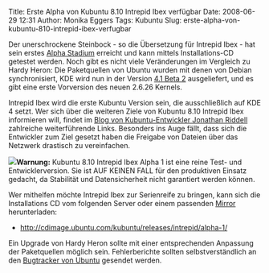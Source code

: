 Title: Erste Alpha von Kubuntu 8.10 Intrepid Ibex verfügbar
Date: 2008-06-29 12:31
Author: Monika Eggers
Tags: Kubuntu
Slug: erste-alpha-von-kubuntu-810-intrepid-ibex-verfugbar

Der unerschrockene Steinbock - so die Übersetzung für Intrepid Ibex -
hat sein erstes [Alpha
Stadium](https://lists.ubuntu.com/archives/ubuntu-devel-announce/2008-June/000440.html "https://lists.ubuntu.com/archives/ubuntu-devel-announce/2008-June/000440.html") erreicht und kann mittels Installations-CD getestet werden. Noch
gibt es nicht viele Veränderungen im Vergleich zu Hardy Heron: Die
Paketquellen von Ubuntu wurden mit denen von Debian synchronisiert, KDE
wird nun in der Version [4.1 Beta
2](../../../../nachrichten/software/kde/pakete-der-zweiten-beta-von-kde-4-1-fuer-kubuntu-veroeffentlicht "http://www.kubuntu-de.org/nachrichten/software/kde/pakete-der-zweiten-beta-von-kde-4-1-fuer-kubuntu-veroeffentlicht") ausgeliefert, und es gibt eine erste Vorversion des neuen 2.6.26
Kernels.


Intrepid Ibex wird die erste Kubuntu Version sein, die ausschließlich
auf KDE 4 setzt. Wer sich über die weiteren Ziele von Kubuntu 8.10
Intrepid Ibex informieren will, findet im [Blog von Kubuntu-Entwickler
Jonathan
Riddell](http://www.kdedevelopers.org/node/3494 "http://www.kdedevelopers.org/node/3494") zahlreiche weiterführende Links. Besonders ins Auge fällt, dass
sich die Entwickler zum Ziel gesetzt haben die Freigabe von Dateien über
das Netzwerk drastisch zu vereinfachen.


![](http://wiki.kubuntu-de.org/images/Dialog-warning-22.png)**Warnung:**
Kubuntu 8.10 Intrepid Ibex Alpha 1 ist eine reine Test- und
Entwicklerversion. Sie ist AUF KEINEN FALL für den produktiven Einsatz
gedacht, da Stabilität und Datensicherheit nicht garantiert werden
können.


<!--break--><!--break-->

Wer mithelfen möchte Intrepid Ibex zur Serienreife zu bringen, kann sich
die Installations CD vom folgenden Server oder einem passenden
[Mirror](https://wiki.ubuntu.com/Mirrors "https://wiki.ubuntu.com/Mirrors") herunterladen:


-   <http://cdimage.ubuntu.com/kubuntu/releases/intrepid/alpha-1/>


Ein Upgrade von Hardy Heron sollte mit einer entsprechenden Anpassung
der Paketquellen möglich sein. Fehlerberichte sollten selbstverständlich
an den [Bugtracker von
Ubuntu](http://www.ubuntu.com/testing/intrepid/alpha1 "http://www.ubuntu.com/testing/intrepid/alpha1") gesendet werden.



